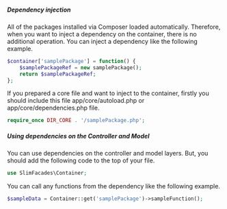 ##### Dependency injection
 
All of the packages installed via Composer loaded automatically. Therefore, when you want to inject a dependency on the container, there is no additional operation. You can inject a dependency like the following example.

```php
$container['samplePackage'] = function() {
	$samplePackageRef = new samplePackage();
	return $samplePackageRef;
};
```
 
If you prepared a core file and want to inject to the container, firstly you should include this file app/core/autoload.php or app/core/dependencies.php file.
 
```php
require_once DIR_CORE . '/samplePackage.php';
```
 
##### Using dependencies on the Controller and Model
 
You can use dependencies on the controller and model layers. But, you should add the following code to the top of your file.
 
```php
use SlimFacades\Container;
```
 
You can call any functions from the dependency like the following example.
 
```php
$sampleData = Container::get('samplePackage')->sampleFunction();
```